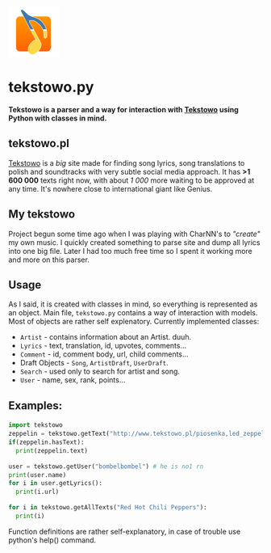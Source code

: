 <img src="https://raw.githubusercontent.com/krzesu0/tekstowo/dev/misc/py.png" height="100px">

# tekstowo.py
**Tekstowo is a parser and a way for interaction with [Tekstowo](https://www.tekstowo.pl/) using Python with classes in mind.**

## tekstowo.pl

[Tekstowo](https://www.tekstowo.pl/) is a *big* site made for finding song lyrics, song translations to polish and soundtracks with very subtle social media approach. It has **>1 600 000** texts right now, with about *1 000* more waiting to be approved at any time. It's nowhere close to international giant like Genius.


## My tekstowo
Project begun some time ago when I was playing with CharNN's to *"create"* my own music. I quickly created something to parse site and dump all lyrics into one big file. Later I had too much free time so I spent it working more and more on this parser.


## Usage
As I said, it is created with classes in mind, so everything is represented as an object. Main file, `tekstowo.py` contains a way of interaction with models.
Most of objects are rather self explenatory. Currently implemented classes:
 - `Artist` - contains information about an Artist. duuh.
 - `Lyrics` - text, translation, id, upvotes, comments...
 - `Comment` - id, comment body, url, child comments...
 - Draft Objects - `Song`, `ArtistDraft`, `UserDraft`.
 - `Search` - used only to search for artist and song.
 - `User` - name, sex, rank, points...
 
## Examples:
```python
import tekstowo
zeppelin = tekstowo.getText("http://www.tekstowo.pl/piosenka,led_zeppelin,stairway_to_heaven.html")
if(zeppelin.hasText):
  print(zeppelin.text)
```
```python
user = tekstowo.getUser("bombelbombel") # he is no1 rn
print(user.name)
for i in user.getLyrics():
  print(i.url)
```
```python
for i in tekstowo.getAllTexts("Red Hot Chili Peppers"):
  print(i)
```
Function definitions are rather self-explanatory, in case of trouble use python's help() command.
